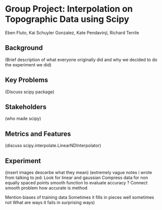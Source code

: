 # Group Project: Interpolation on Topographic Data using Scipy
Eben Fluto, Kai Schuyler Gonzalez, Kate Pendavinji, Richard Terrile
## Background
(Brief description of what everyone originally did and why we decided to do the experiment we did) 

## Key Problems
(Discuss scipy package)

## Stakeholders
(who made scipy)

## Metrics and Features
(discuss scipy.interpolate.LinearNDInterpolator)

## Experiment
(insert images descerbe what they mean)
(extremely vague notes i wrote from talking to jed:
Look for linear and gaussian 
Compress data for non equally spaced points smooth function to evaluate accuracy ? Connect smooth problem how accurate is method

Mention biases of training data
Sometimes it fills in pieces well sometimes not
What are ways it fails in surprising ways)
